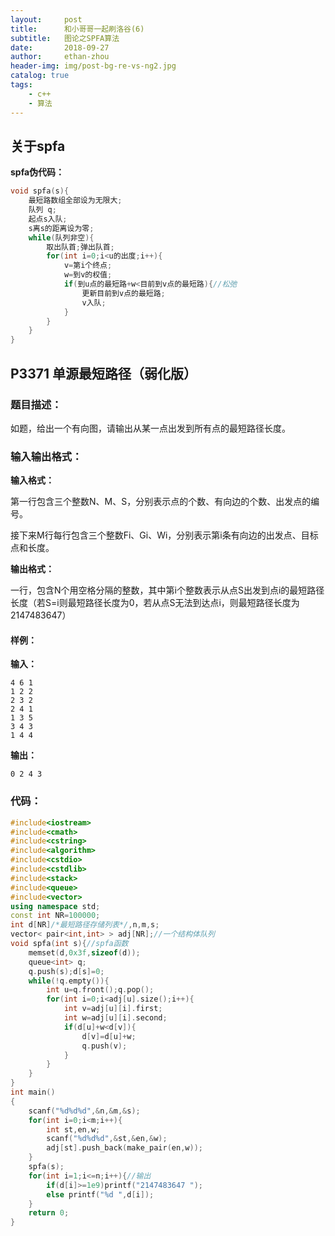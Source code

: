 ```yaml
---
layout:     post
title:      和小哥哥一起刷洛谷(6)
subtitle:   图论之SPFA算法
date:       2018-09-27
author:     ethan-zhou
header-img: img/post-bg-re-vs-ng2.jpg
catalog: true
tags:
    - c++
    - 算法
---
```


## 关于spfa

**spfa伪代码：**

```cpp
void spfa(s){
    最短路数组全部设为无限大;
    队列 q;
    起点s入队;
    s离s的距离设为零;
    while(队列非空){
        取出队首;弹出队首;
        for(int i=0;i<u的出度;i++){
            v=第i个终点;
            w=到v的权值;
            if(到u点的最短路+w<目前到v点的最短路){//松弛
                更新目前到v点的最短路;
                v入队;
            }
        }
    } 
}
```

## P3371 单源最短路径（弱化版）

### 题目描述：

如题，给出一个有向图，请输出从某一点出发到所有点的最短路径长度。 

### 输入输出格式：

**输入格式：**

第一行包含三个整数N、M、S，分别表示点的个数、有向边的个数、出发点的编号。

接下来M行每行包含三个整数Fi、Gi、Wi，分别表示第i条有向边的出发点、目标点和长度。

**输出格式：**

一行，包含N个用空格分隔的整数，其中第i个整数表示从点S出发到点i的最短路径长度（若S=i则最短路径长度为0，若从点S无法到达点i，则最短路径长度为2147483647） 

#### 样例：

**输入：**

```
4 6 1
1 2 2
2 3 2
2 4 1
1 3 5
3 4 3
1 4 4
```

 **输出：** 

```
0 2 4 3
```

### 代码：

```cpp
#include<iostream>
#include<cmath>
#include<cstring>
#include<algorithm>
#include<cstdio>
#include<cstdlib>
#include<stack>
#include<queue>
#include<vector>
using namespace std;
const int NR=100000;
int d[NR]/*最短路径存储列表*/,n,m,s;
vector< pair<int,int> > adj[NR];//一个结构体队列
void spfa(int s){//spfa函数
    memset(d,0x3f,sizeof(d));
    queue<int> q;
    q.push(s);d[s]=0;
    while(!q.empty()){
        int u=q.front();q.pop();
        for(int i=0;i<adj[u].size();i++){
            int v=adj[u][i].first;
            int w=adj[u][i].second;
            if(d[u]+w<d[v]){
                d[v]=d[u]+w;
                q.push(v);
            }
        }
    } 
}
int main()
{
    scanf("%d%d%d",&n,&m,&s);
    for(int i=0;i<m;i++){
        int st,en,w;
        scanf("%d%d%d",&st,&en,&w);
        adj[st].push_back(make_pair(en,w));
    }
    spfa(s);
    for(int i=1;i<=n;i++){//输出
        if(d[i]>=1e9)printf("2147483647 ");
        else printf("%d ",d[i]);
    }
    return 0;
}
```
